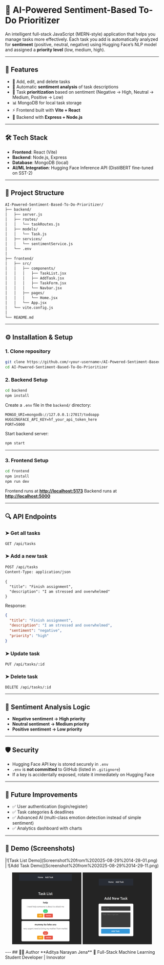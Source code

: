 # 📌 AI-Powered Sentiment-Based To-Do Prioritizer

An intelligent full-stack JavaScript (MERN-style) application that helps you manage tasks more effectively.
Each task you add is automatically analyzed for **sentiment** (positive, neutral, negative) using Hugging Face’s NLP model and assigned a **priority level** (low, medium, high).

---

## 🚀 Features

* 📝 Add, edit, and delete tasks
* 🤖 Automatic **sentiment analysis** of task descriptions
* 🎯 Task **prioritization** based on sentiment (Negative → High, Neutral → Medium, Positive → Low)
* 📊 MongoDB for local task storage
* ⚡ Frontend built with **Vite + React**
* 🔌 Backend with **Express + Node.js**

---

## 🛠️ Tech Stack

* **Frontend**: React (Vite)
* **Backend**: Node.js, Express
* **Database**: MongoDB (local)
* **AI/ML Integration**: Hugging Face Inference API (DistilBERT fine-tuned on SST-2)

---

## 📂 Project Structure

```
AI-Powered-Sentiment-Based-To-Do-Prioritizer/
├── backend/
│   ├── server.js
│   ├── routes/
│   │   └── taskRoutes.js
│   ├── models/
│   │   └── Task.js
│   ├── services/
│   │   └── sentimentService.js
│   └── .env
│
├── frontend/
│   ├── src/
│   │   ├── components/
│   │   │   ├── TaskList.jsx
│   │   │   ├── AddTask.jsx
│   │   │   ├── TaskForm.jsx
│   │   │   └── Navbar.jsx
│   │   ├── pages/
│   │   │   └── Home.jsx
│   │   └── App.jsx
│   └── vite.config.js
│
└── README.md
```

---

## ⚙️ Installation & Setup

### 1. Clone repository

```bash
git clone https://github.com/<your-username>/AI-Powered-Sentiment-Based-To-Do-Prioritizer.git
cd AI-Powered-Sentiment-Based-To-Do-Prioritizer
```

### 2. Backend Setup

```bash
cd backend
npm install
```

Create a `.env` file in the `backend/` directory:

```env
MONGO_URI=mongodb://127.0.0.1:27017/todoapp
HUGGINGFACE_API_KEY=hf_your_api_token_here
PORT=5000
```

Start backend server:

```bash
npm start
```

---

### 3. Frontend Setup

```bash
cd frontend
npm install
npm run dev
```

Frontend runs at **[http://localhost:5173](http://localhost:5173)**
Backend runs at **[http://localhost:5000](http://localhost:5000)**

---

## 🔍 API Endpoints

### ➤ Get all tasks

```http
GET /api/tasks
```

### ➤ Add a new task

```http
POST /api/tasks
Content-Type: application/json

{
  "title": "Finish assignment",
  "description": "I am stressed and overwhelmed"
}
```

Response:

```json
{
  "title": "Finish assignment",
  "description": "I am stressed and overwhelmed",
  "sentiment": "negative",
  "priority": "high"
}
```

### ➤ Update task

```http
PUT /api/tasks/:id
```

### ➤ Delete task

```http
DELETE /api/tasks/:id
```

---

## 🧠 Sentiment Analysis Logic

* **Negative sentiment → High priority**
* **Neutral sentiment → Medium priority**
* **Positive sentiment → Low priority**

---

## 🛡️ Security

* Hugging Face API key is stored securely in `.env`
* `.env` is **not committed** to GitHub (listed in `.gitignore`)
* If a key is accidentally exposed, rotate it immediately on Hugging Face

---

## 🎯 Future Improvements

* ✅ User authentication (login/register)
* ✅ Task categories & deadlines
* ✅ Advanced AI (multi-class emotion detection instead of simple sentiment)
* ✅ Analytics dashboard with charts

---

## 📸 Demo (Screenshots)

<!--> |![Task List Demo](Screenshot%20from%202025-08-29%2014-28-01.png) | ![Add Task Demo](Screenshot%20from%202025-08-29%2014-29-11.png)
<p align="center">
  <img src="Screenshot%20from%202025-08-29%2014-28-01.png" alt="Task List Demo" width="45%"/>
  <img src="Screenshot%20from%202025-08-29%2014-29-11.png" alt="Add Task Demo" width="45%"/>
</p>


---

## 👨‍💻 Author

**Aditya Narayan Jena**
🚀 Full-Stack Machine Learning Student Developer | Innovator
